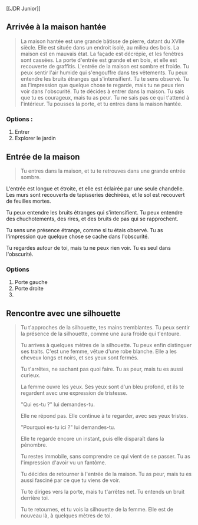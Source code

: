 [[JDR Junior]]

## Arrivée à la maison hantée

  
> La maison hantée est une grande bâtisse de pierre, datant du XVIIe siècle. Elle est située dans un endroit isolé, au milieu des bois.
> La maison est en mauvais état. La façade est décrépie, et les fenêtres sont cassées. La porte d'entrée est grande et en bois, et elle est recouverte de graffitis.
> L'entrée de la maison est sombre et froide. Tu peux sentir l'air humide qui s'engouffre dans tes vêtements. Tu peux entendre les bruits étranges qui s'intensifient.
> Tu te sens observé. Tu as l'impression que quelque chose te regarde, mais tu ne peux rien voir dans l'obscurité.
> Tu te décides à entrer dans la maison. Tu sais que tu es courageux, mais tu as peur. Tu ne sais pas ce qui t'attend à l'intérieur.
> Tu pousses la porte, et tu entres dans la maison hantée.

### Options :
1. Entrer
2. Explorer le jardin
## Entrée de la maison

> Tu entres dans la maison, et tu te retrouves dans une grande entrée sombre.

L'entrée est longue et étroite, et elle est éclairée par une seule chandelle. Les murs sont recouverts de tapisseries déchirées, et le sol est recouvert de feuilles mortes.

Tu peux entendre les bruits étranges qui s'intensifient. Tu peux entendre des chuchotements, des rires, et des bruits de pas qui se rapprochent.

Tu sens une présence étrange, comme si tu étais observé. Tu as l'impression que quelque chose se cache dans l'obscurité.

Tu regardes autour de toi, mais tu ne peux rien voir. Tu es seul dans l'obscurité.

### Options
1. Porte gauche
2. Porte droite
3.


## Rencontre avec une silhouette 

> Tu t'approches de la silhouette, tes mains tremblantes. Tu peux sentir la présence de la silhouette, comme une aura froide qui t'entoure.  
>   
> Tu arrives à quelques mètres de la silhouette. Tu peux enfin distinguer ses traits. C'est une femme, vêtue d'une robe blanche. Elle a les cheveux longs et noirs, et ses yeux sont fermés.  
>   
> Tu t'arrêtes, ne sachant pas quoi faire. Tu as peur, mais tu es aussi curieux.  
>   
> La femme ouvre les yeux. Ses yeux sont d'un bleu profond, et ils te regardent avec une expression de tristesse.  
>   
> "Qui es-tu ?" lui demandes-tu.  
>   
> Elle ne répond pas. Elle continue à te regarder, avec ses yeux tristes.  
>   
> "Pourquoi es-tu ici ?" lui demandes-tu.  
>   
> Elle te regarde encore un instant, puis elle disparaît dans la pénombre.  
>   
> Tu restes immobile, sans comprendre ce qui vient de se passer. Tu as l'impression d'avoir vu un fantôme.  
>   
> Tu décides de retourner à l'entrée de la maison. Tu as peur, mais tu es aussi fasciné par ce que tu viens de voir.  
>   
> Tu te diriges vers la porte, mais tu t'arrêtes net. Tu entends un bruit derrière toi.  
>   
> Tu te retournes, et tu vois la silhouette de la femme. Elle est de nouveau là, à quelques mètres de toi.